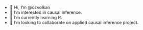 - 👋 Hi, I’m @ozvolkan
- 👀 I’m interested in causal inference.
- 🌱 I’m currently learning R.
- 💞️ I’m looking to collaborate on applied causal inference project.

<!---
ozvolkan/ozvolkan is a ✨ special ✨ repository because its `README.md` (this file) appears on your GitHub profile.
You can click the Preview link to take a look at your changes.
--->
